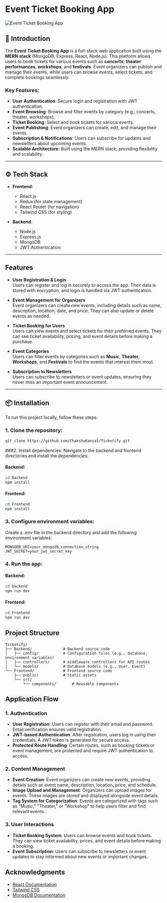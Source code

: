 # Event Ticket Booking App

![Event Ticket Booking App](https://img.shields.io/badge/Tech-MERN%20Stack-blue)

## 📖 Introduction

The **Event Ticket Booking App** is a full-stack web application built using the **MERN stack** (MongoDB, Express, React, Node.js). This platform allows users to book tickets for various events such as **concerts**, **theater performances**, **workshops**, and **festivals**. Event organizers can publish and manage their events, while users can browse events, select tickets, and complete bookings seamlessly.

### Key Features:
- **User Authentication**: Secure login and registration with JWT authentication.
- **Event Browsing**: Browse and filter events by category (e.g., concerts, theater, workshops).
- **Ticket Booking**: Select and book tickets for various events.
- **Event Publishing**: Event organizers can create, edit, and manage their events.
- **Subscription & Notifications**: Users can subscribe for updates and newsletters about upcoming events.
- **Scalable Architecture**: Built using the MERN stack, providing flexibility and scalability.
  
---

## ⚙️ Tech Stack

- **Frontend**:  
  - React.js  
  - Redux (for state management)  
  - React Router (for navigation)  
  - Tailwind CSS (for styling)

- **Backend**:  
  - Node.js  
  - Express.js  
  - MongoDB  
  - JWT Authentication

---

##  Features

- **User Registration & Login**  
  Users can register and log in securely to access the app. Their data is stored with encryption, and login is handled via JWT authentication.

- **Event Management for Organizers**  
  Event organizers can create new events, including details such as name, description, location, date, and price. They can also update or delete events as needed.

- **Ticket Booking for Users**  
  Users can view events and select tickets for their preferred events. They can see ticket availability, pricing, and event details before making a purchase.

- **Event Categories**  
  Users can filter events by categories such as **Music**, **Theater**, **Workshops**, and **Festivals** to find the events that interest them most.

- **Subscription to Newsletters**  
  Users can subscribe to newsletters or event updates, ensuring they never miss an important event announcement.

---

## 📦 Installation

To run this project locally, follow these steps:

### 1. Clone the repository:
```bash
git clone https://github.com/ChakshuKansal/Ticketify.git
```

###2. Install dependencies:
Navigate to the backend and frontend directories and install the dependencies:

#### Backend:
```bash
cd Backend
npm install
```

#### Frontend:
```bash
cd Frontend
npm install
```

### 3. Configure environment variables:
Create a .env file in the backend directory and add the following environment variables:

```make
MONGODB_URI=your_mongodb_connection_string
JWT_SECRET=your_jwt_secret_key
```

### 4. Run the app:

#### Backend:
```bash
cd backend
npm run dev
```

#### Frontend:
```bash
cd Frontend
npm run dev
```

## Project Structure

```
Ticketify/
├── Backend/              # Backend source code
│   ├── config/           # Configuration files (e.g., database, environment variables) 
│   ├── controllers/      # middleware controllers for API routes 
│   └── models/           # Database models (e.g., User, Event) 
└── Frontend/             # Frontend source code
    ├── public/           # Static assets
    └── src/
        └── components/       # Reusable components 
```


## Application Flow

### 1. **Authentication**
   - **User Registration**: Users can register with their email and password. Email verification ensures valid registration.
   - **JWT-based Authentication**: After registration, users log in using their credentials. A JWT token is generated for secure access.
   - **Protected Route Handling**: Certain routes, such as booking tickets or event management, are protected and require JWT authentication to access.

### 2. **Content Management**
   - **Event Creation**: Event organizers can create new events, providing details such as event name, description, location, price, and schedule.
   - **Image Upload and Management**: Organizers can upload images for events. These images are stored and displayed alongside event details.
   - **Tag System for Categorization**: Events are categorized with tags such as "Music," "Theater," or "Workshop" to help users filter and find relevant events.

### 3. **User Interactions**
   - **Ticket Booking System**: Users can browse events and book tickets. They can view ticket availability, prices, and event details before making a booking.
   - **Event Subscription**: Users can subscribe to newsletters or event updates to stay informed about new events or important changes.

## Acknowledgments

- [React Documentation](https://reactjs.org/docs)
- [Tailwind CSS](https://tailwindcss.com)
- [MongoDB Documentation](https://docs.mongodb.com)


